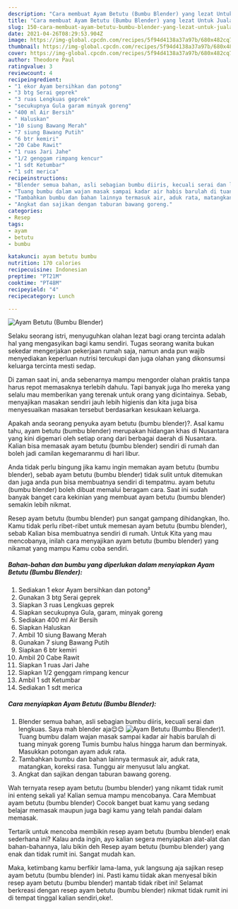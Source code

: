 ```yaml
---
description: "Cara membuat Ayam Betutu (Bumbu Blender) yang lezat Untuk Jualan"
title: "Cara membuat Ayam Betutu (Bumbu Blender) yang lezat Untuk Jualan"
slug: 150-cara-membuat-ayam-betutu-bumbu-blender-yang-lezat-untuk-jualan
date: 2021-04-26T08:29:53.904Z
image: https://img-global.cpcdn.com/recipes/5f94d4138a37a97b/680x482cq70/ayam-betutu-bumbu-blender-foto-resep-utama.jpg
thumbnail: https://img-global.cpcdn.com/recipes/5f94d4138a37a97b/680x482cq70/ayam-betutu-bumbu-blender-foto-resep-utama.jpg
cover: https://img-global.cpcdn.com/recipes/5f94d4138a37a97b/680x482cq70/ayam-betutu-bumbu-blender-foto-resep-utama.jpg
author: Theodore Paul
ratingvalue: 3
reviewcount: 4
recipeingredient:
- "1 ekor Ayam bersihkan dan potong"
- "3 btg Serai geprek"
- "3 ruas Lengkuas geprek"
- "secukupnya Gula garam minyak goreng"
- "400 ml Air Bersih"
- " Haluskan"
- "10 siung Bawang Merah"
- "7 siung Bawang Putih"
- "6 btr kemiri"
- "20 Cabe Rawit"
- "1 ruas Jari Jahe"
- "1/2 genggam rimpang kencur"
- "1 sdt Ketumbar"
- "1 sdt merica"
recipeinstructions:
- "Blender semua bahan, asli sebagian bumbu diiris, kecuali serai dan lengkuas. Saya mah blender aja😌😌"
- "Tuang bumbu dalam wajan masak sampai kadar air habis barulah di tuang minyak goreng Tumis bumbu halus hingga harum dan berminyak. Masukkan potongan ayam aduk rata."
- "Tambahkan bumbu dan bahan lainnya termasuk air, aduk rata, matangkan, koreksi rasa. Tunggu air menyusut lalu angkat."
- "Angkat dan sajikan dengan taburan bawang goreng."
categories:
- Resep
tags:
- ayam
- betutu
- bumbu

katakunci: ayam betutu bumbu 
nutrition: 170 calories
recipecuisine: Indonesian
preptime: "PT21M"
cooktime: "PT48M"
recipeyield: "4"
recipecategory: Lunch

---
```



![Ayam Betutu (Bumbu Blender)](https://img-global.cpcdn.com/recipes/5f94d4138a37a97b/680x482cq70/ayam-betutu-bumbu-blender-foto-resep-utama.jpg)

Selaku seorang istri, menyuguhkan olahan lezat bagi orang tercinta adalah hal yang mengasyikan bagi kamu sendiri. Tugas seorang  wanita bukan sekedar mengerjakan pekerjaan rumah saja, namun anda pun wajib menyediakan keperluan nutrisi tercukupi dan juga olahan yang dikonsumsi keluarga tercinta mesti sedap.

Di zaman  saat ini, anda sebenarnya mampu mengorder olahan praktis tanpa harus repot memasaknya terlebih dahulu. Tapi banyak juga lho mereka yang selalu mau memberikan yang terenak untuk orang yang dicintainya. Sebab, menyajikan masakan sendiri jauh lebih higienis dan kita juga bisa menyesuaikan masakan tersebut berdasarkan kesukaan keluarga. 



Apakah anda seorang penyuka ayam betutu (bumbu blender)?. Asal kamu tahu, ayam betutu (bumbu blender) merupakan hidangan khas di Nusantara yang kini digemari oleh setiap orang dari berbagai daerah di Nusantara. Kalian bisa memasak ayam betutu (bumbu blender) sendiri di rumah dan boleh jadi camilan kegemaranmu di hari libur.

Anda tidak perlu bingung jika kamu ingin memakan ayam betutu (bumbu blender), sebab ayam betutu (bumbu blender) tidak sulit untuk ditemukan dan juga anda pun bisa membuatnya sendiri di tempatmu. ayam betutu (bumbu blender) boleh dibuat memalui beragam cara. Saat ini sudah banyak banget cara kekinian yang membuat ayam betutu (bumbu blender) semakin lebih nikmat.

Resep ayam betutu (bumbu blender) pun sangat gampang dihidangkan, lho. Kamu tidak perlu ribet-ribet untuk memesan ayam betutu (bumbu blender), sebab Kalian bisa membuatnya sendiri di rumah. Untuk Kita yang mau mencobanya, inilah cara menyajikan ayam betutu (bumbu blender) yang nikamat yang mampu Kamu coba sendiri.

<!--inarticleads1-->

##### Bahan-bahan dan bumbu yang diperlukan dalam menyiapkan Ayam Betutu (Bumbu Blender):

1. Sediakan 1 ekor Ayam bersihkan dan potong²
1. Gunakan 3 btg Serai geprek
1. Siapkan 3 ruas Lengkuas geprek
1. Siapkan secukupnya Gula, garam, minyak goreng
1. Sediakan 400 ml Air Bersih
1. Siapkan  Haluskan
1. Ambil 10 siung Bawang Merah
1. Gunakan 7 siung Bawang Putih
1. Siapkan 6 btr kemiri
1. Ambil 20 Cabe Rawit
1. Siapkan 1 ruas Jari Jahe
1. Siapkan 1/2 genggam rimpang kencur
1. Ambil 1 sdt Ketumbar
1. Sediakan 1 sdt merica




<!--inarticleads2-->

##### Cara menyiapkan Ayam Betutu (Bumbu Blender):

1. Blender semua bahan, asli sebagian bumbu diiris, kecuali serai dan lengkuas. Saya mah blender aja😌😌
<img src="https://img-global.cpcdn.com/steps/3d64c9ffc7fe42bf/160x128cq70/ayam-betutu-bumbu-blender-langkah-memasak-1-foto.jpg" alt="Ayam Betutu (Bumbu Blender)">1. Tuang bumbu dalam wajan masak sampai kadar air habis barulah di tuang minyak goreng Tumis bumbu halus hingga harum dan berminyak. Masukkan potongan ayam aduk rata.
1. Tambahkan bumbu dan bahan lainnya termasuk air, aduk rata, matangkan, koreksi rasa. Tunggu air menyusut lalu angkat.
1. Angkat dan sajikan dengan taburan bawang goreng.




Wah ternyata resep ayam betutu (bumbu blender) yang nikamt tidak rumit ini enteng sekali ya! Kalian semua mampu mencobanya. Cara Membuat ayam betutu (bumbu blender) Cocok banget buat kamu yang sedang belajar memasak maupun juga bagi kamu yang telah pandai dalam memasak.

Tertarik untuk mencoba membikin resep ayam betutu (bumbu blender) enak sederhana ini? Kalau anda ingin, ayo kalian segera menyiapkan alat-alat dan bahan-bahannya, lalu bikin deh Resep ayam betutu (bumbu blender) yang enak dan tidak rumit ini. Sangat mudah kan. 

Maka, ketimbang kamu berfikir lama-lama, yuk langsung aja sajikan resep ayam betutu (bumbu blender) ini. Pasti kamu tiidak akan menyesal bikin resep ayam betutu (bumbu blender) mantab tidak ribet ini! Selamat berkreasi dengan resep ayam betutu (bumbu blender) nikmat tidak rumit ini di tempat tinggal kalian sendiri,oke!.


